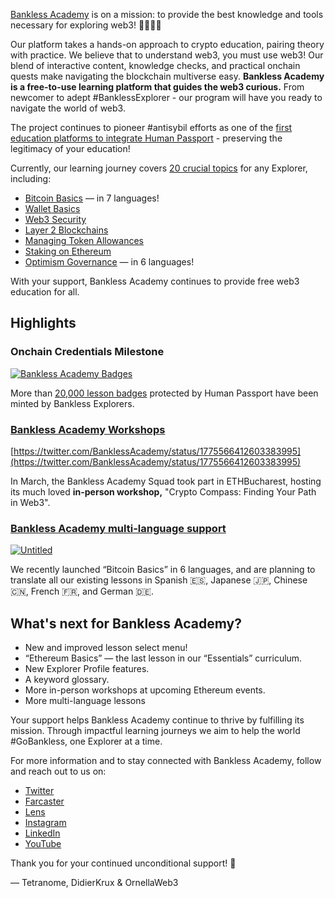 [Bankless Academy](https://app.banklessacademy.com/) is on a mission: to provide the best knowledge and tools necessary for exploring web3! 🧑🏻‍🚀🚀

Our platform takes a hands-on approach to crypto education, pairing theory with practice. We believe that to understand web3, you must use web3! Our blend of interactive content, knowledge checks, and practical onchain quests make navigating the blockchain multiverse easy. **Bankless Academy is a free-to-use learning platform that guides the web3 curious.** From newcomer to adept #BanklessExplorer - our program will have you ready to navigate the world of web3.

The project continues to pioneer #antisybil efforts as one of the [first education platforms to integrate Human Passport](https://www.gitcoin.co/blog/bankless-academy-a-gitcoin-passport-case-study) - preserving the legitimacy of your education!

Currently, our learning journey covers [20 crucial topics](https://app.banklessacademy.com/lessons) for any Explorer, including:

- [Bitcoin Basics](https://app.banklessacademy.com/lessons/bitcoin-basics) — in 7 languages!
- [Wallet Basics](https://app.banklessacademy.com/lessons/wallet-basics)
- [Web3 Security](https://app.banklessacademy.com/lessons/web3-security)
- [Layer 2 Blockchains](https://app.banklessacademy.com/lessons/layer-2-blockchains)
- [Managing Token Allowances](https://app.banklessacademy.com/lessons/managing-token-allowances)
- [Staking on Ethereum](https://app.banklessacademy.com/lessons/staking-on-ethereum)
- [Optimism Governance](https://app.banklessacademy.com/lessons/optimism-governance) — in 6 languages!

With your support, Bankless Academy continues to provide free web3 education for all.

## Highlights

### Onchain Credentials Milestone

[![Bankless Academy Badges](https://hackmd.io/_uploads/rk8Vpy3lC.jpg)](https://opensea.io/collection/bankless-academy-badges)


More than [20,000 lesson badges](https://dune.com/didierkrux/bankless-academy-badges) protected by Human Passport have been minted by Bankless Explorers.

### [Bankless Academy Workshops](https://twitter.com/BanklessAcademy/status/1676989952587087872)

[https://twitter.com/BanklessAcademy/status/1775566412603383995](https://twitter.com/BanklessAcademy/status/1775566412603383995)

In March, the Bankless Academy Squad took part in ETHBucharest, hosting its much loved **in-person workshop,** "Crypto Compass: Finding Your Path in Web3".

### [Bankless Academy multi-language support](https://twitter.com/BanklessAcademy/status/1778438100139880654)

[![Untitled](https://hackmd.io/_uploads/rJRIT1hgA.png)](https://app.banklessacademy.com/lessons/bitcoin-basics)


We recently launched “Bitcoin Basics” in 6 languages, and are planning to translate all our existing lessons in Spanish 🇪🇸, Japanese 🇯🇵, Chinese 🇨🇳, French 🇫🇷, and German 🇩🇪.

## What's next for Bankless Academy?

- New and improved lesson select menu!
- “Ethereum Basics” — the last lesson in our “Essentials” curriculum.
- New Explorer Profile features.
- A keyword glossary.
- More in-person workshops at upcoming Ethereum events.
- More multi-language lessons

Your support helps Bankless Academy continue to thrive by fulfilling its mission. Through impactful learning journeys we aim to help the world #GoBankless, one Explorer at a time.

For more information and to stay connected with Bankless Academy, follow and reach out to us on:

- [Twitter](https://bankless.ac/twitter)
- [Farcaster](https://bankless.ac/farcaster)
- [Lens](https://lenster.xyz/u/banklessacademy)
- [Instagram](https://www.instagram.com/banklessacademy/)
- [LinkedIn](https://www.linkedin.com/company/bankless-academy/)
- [YouTube](https://www.youtube.com/watch?v=JMeVzmycj_s)

Thank you for your continued unconditional support! 🙏

— Tetranome, DidierKrux & OrnellaWeb3
